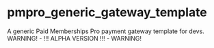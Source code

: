 # pmpro_generic_gateway_template
A generic Paid Memberships Pro payment gateway template for devs.
WARNING! - !!! ALPHA VERSION !!! - WARNING!
